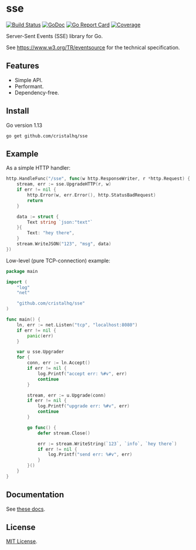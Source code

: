 # sse

[![Build Status][build-img]][build-url]
[![GoDoc][doc-img]][doc-url]
[![Go Report Card][reportcard-img]][reportcard-url]
[![Coverage][coverage-img]][coverage-url]

Server-Sent Events (SSE) library for Go.

See https://www.w3.org/TR/eventsource for the technical specification.

## Features

* Simple API.
* Performant.
* Dependency-free.

## Install

Go version 1.13

```
go get github.com/cristalhq/sse
```

## Example

As a simple HTTP handler:
```go
http.HandleFunc("/sse", func(w http.ResponseWriter, r *http.Request) {
    stream, err := sse.UpgradeHTTP(r, w)
    if err != nil {
        http.Error(w, err.Error(), http.StatusBadRequest)
        return
    }

    data := struct {
        Text string `json:"text"`
    }{
        Text: "hey there",
    }
    stream.WriteJSON("123", "msg", data)
})
```

Low-level (pure TCP-connection) example:
```go
package main

import (
	"log"
	"net"

	"github.com/cristalhq/sse"
)

func main() {
	ln, err := net.Listen("tcp", "localhost:8080")
	if err != nil {
		panic(err)
	}

	var u sse.Upgrader
	for {
		conn, err := ln.Accept()
		if err != nil {
			log.Printf("accept err: %#v", err)
			continue
		}

		stream, err := u.Upgrade(conn)
		if err != nil {
			log.Printf("upgrade err: %#v", err)
			continue
		}

		go func() {
			defer stream.Close()

			err := stream.WriteString(`123`, `info`, `hey there`)
			if err != nil {
				log.Printf("send err: %#v", err)
			}
		}()
	}
}
```

## Documentation

See [these docs](https://godoc.org/github.com/cristalhq/sse).

## License

[MIT License](LICENSE).

[build-img]: https://github.com/cristalhq/sse/workflows/build/badge.svg
[build-url]: https://github.com/cristalhq/sse/actions
[doc-img]: https://godoc.org/github.com/cristalhq/sse?status.svg
[doc-url]: https://godoc.org/github.com/cristalhq/sse
[reportcard-img]: https://goreportcard.com/badge/cristalhq/sse
[reportcard-url]: https://goreportcard.com/report/cristalhq/sse
[coverage-img]: https://codecov.io/gh/cristalhq/sse/branch/master/graph/badge.svg
[coverage-url]: https://codecov.io/gh/cristalhq/sse
